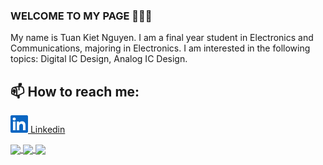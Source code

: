 ### WELCOME TO MY PAGE 👋👋👋
My name is Tuan Kiet Nguyen. I am a final year student in Electronics and Communications, majoring in Electronics. I am interested in the following topics: Digital IC Design, Analog IC Design.
## 📫 How to reach me: 

[![Linkedin](Linkedin.png) Linkedin](https://www.linkedin.com/in/tuan-kiet-nguyen-680760320/)

<a href="https://github.com/85NTK/Sine_Generator">
  <!-- Change the `github-readme-stats.anuraghazra1.vercel.app to github-readme-stats.vercel.app`  -->
  <img align="center" src="https://github-readme-stats.anuraghazra1.vercel.app/api/pin/?username=85NTK&repo=Sine_Generator&theme=synthwave" />
</a>

<a href="https://github.com/85NTK/CPU_16bit">
  <!-- Change the `github-readme-stats.anuraghazra1.vercel.app to github-readme-stats.vercel.app`  -->
  <img align="center" src="https://github-readme-stats.anuraghazra1.vercel.app/api/pin/?username=85NTK&repo=CPU_16bit&theme=tokyonight" />
</a>

<a href="https://github.com/85NTK/Bitcell_8T">
  <!-- Change the `github-readme-stats.anuraghazra1.vercel.app to github-readme-stats.vercel.app`  -->
  <img align="center" src="https://github-readme-stats.anuraghazra1.vercel.app/api/pin/?username=85NTK&repo=Bitcell_8T&theme=prussian" />
</a>

